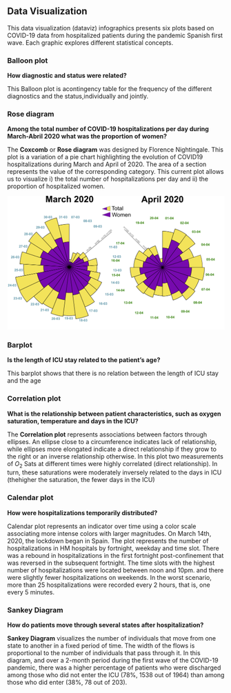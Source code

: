 ## Data Visualization

This data visualization (dataviz) infographics presents six plots based on COVID-19 data from hospitalized patients during the pandemic Spanish first wave. Each graphic explores different statistical concepts.

### Balloon plot

**How diagnostic and status were related?**

This Balloon plot is acontingency table for the frequency of the different diagnostics and the status,individually and jointly.

### Rose diagram

**Among the total number of COVID-19 hospitalizations per day during March-Abril 2020 what was the proportion of women?**

The **Coxcomb** or **Rose diagram** was designed by Florence Nightingale. This plot is a variation of a pie chart highlighting the evolution of COVID19 hospitalizations during March and April of 2020. The area of a section represents the value of the corresponding category. This current plot allows us to visualize i) the total number of hospitalizations per day and ii) the proportion of hospitalized women.

![image](figures/coxcomb.png)

### Barplot

**Is the length of ICU stay related to the patient’s age?**

This barplot shows that there is no relation between the length of ICU stay and the age

### Correlation plot

**What is the relationship between patient characteristics, such as oxygen saturation, temperature and days in the ICU?**

The **Correlation plot** represents associations between factors through ellipses. An ellipse close to a circumference indicates lack of relationship, while ellipses more elongated indicate a direct relationship if they grow to the right or an inverse relationship otherwise. In this plot two measurements of $O_2$ Sats at different times were highly correlated (direct relationship). In turn, these saturations were moderately inversely related to the days in ICU (thehigher the saturation, the fewer days in the ICU)


### Calendar plot

**How were hospitalizations temporarily distributed?**

Calendar plot represents an indicator over time using a color scale associating more intense colors with larger magnitudes. On March 14th, 2020, the lockdown began in Spain. The plot represents the number of hospitalizations in HM hospitals by fortnight, weekday and time slot. There was a rebound in hospitalizations in the first fortnight post-confinement that was reversed in the subsequent fortnight. The time slots with the highest number of hospitalizations were located between noon and 10pm.  and there were slightly fewer hospitalizations on weekends. In the worst scenario, more than 25 hospitalizations were recorded every 2 hours, that is, one every 5 minutes.


### Sankey Diagram

**How do patients move through several states after hospitalization?**

**Sankey Diagram** visualizes the number of individuals that move from one state to another in a fixed period of time. The width of the flows is proportional to the number of individuals that pass through it. In this diagram, and over a 2-month period during the first wave of the COVID-19 pandemic, there was a higher percentage of patients who were discharged among those who did not enter the ICU (78%, 1538 out of 1964) than among those who did enter (38%, 78 out of 203).
